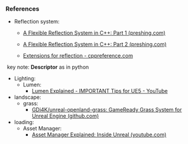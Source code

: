 ### References

- Reflection system:

  - [A Flexible Reflection System in C++: Part 1 (preshing.com)](https://preshing.com/20180116/a-primitive-reflection-system-in-cpp-part-1/)

  - [A Flexible Reflection System in C++: Part 2 (preshing.com)](https://preshing.com/20180124/a-flexible-reflection-system-in-cpp-part-2/)

  - [Extensions for reflection - cppreference.com](https://en.cppreference.com/w/cpp/experimental/reflect)


​	key note: **Descriptor** as in python

- Lighting:
  - Lumen:
    - [Lumen Explained - IMPORTANT Tips for UE5 - YouTube](https://www.youtube.com/watch?v=1e6oOiKh91U)
- landscape:
  - grass:
    - [GDi4K/unreal-openland-grass: GameReady Grass System for Unreal Engine (github.com)](https://github.com/GDi4K/unreal-openland-grass)
- loading:
  - Asset Manager:
    - [Asset Manager Explained: Inside Unreal (youtube.com)](https://www.youtube.com/watch?v=9MGHBU5eNu0)
